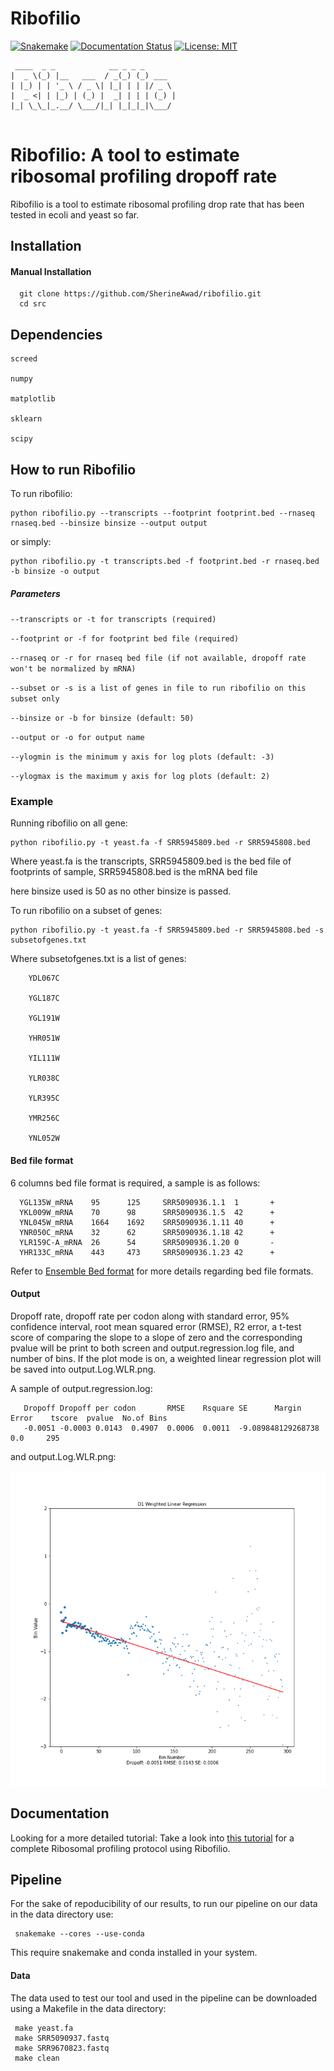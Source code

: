 # Ribofilio 

[![Snakemake](https://img.shields.io/badge/snakemake-≥6.0.2-brightgreen.svg)](https://snakemake.github.io)
[![Documentation Status](https://readthedocs.org/projects/ribofilio/badge/)](http://dammit.readthedocs.io/en/latest)
[![License: MIT](https://img.shields.io/badge/License-MIT-yellow.svg)](https://opensource.org/licenses/MIT)


```
 ____  _ _            __ _ _ _       
|  _ \(_) |__   ___  / _(_) (_) ___  
| |_) | | '_ \ / _ \| |_| | | |/ _ \ 
|  _ <| | |_) | (_) |  _| | | | (_) |
|_| \_\_|_.__/ \___/|_| |_|_|_|\___/ 
                                     

```


# Ribofilio: A tool to estimate ribosomal profiling dropoff rate

Ribofilio is a tool to estimate ribosomal profiling drop rate that has been tested in ecoli and yeast so far. 

## Installation 

#### Manual Installation 

      git clone https://github.com/SherineAwad/ribofilio.git
      cd src 
      
## Dependencies

	screed

	numpy
	
	matplotlib
	
	sklearn 
        
	scipy


## How to run Ribofilio
 
To run ribofilio:


	python ribofilio.py --transcripts --footprint footprint.bed --rnaseq rnaseq.bed --binsize binsize --output output 
   
 
or simply:


	python ribofilio.py -t transcripts.bed -f footprint.bed -r rnaseq.bed  -b binsize -o output 


##### Parameters  



   ``--transcripts or -t for transcripts (required)`` 


   ``--footprint or -f for footprint bed file (required)`` 


   ``--rnaseq or -r for rnaseq bed file (if not available, dropoff rate won't be normalized by mRNA)`` 


   ``--subset or -s is a list of genes in file to run ribofilio on this subset only``


   ``--binsize or -b for binsize (default: 50)`` 


   ``--output or -o for output name`` 


   ``--ylogmin is the minimum y axis for log plots (default: -3)``


   ``--ylogmax is the maximum y axis for log plots (default: 2)``


### Example 

Running ribofilio on all gene: 

   
	python ribofilio.py -t yeast.fa -f SRR5945809.bed -r SRR5945808.bed 


Where yeast.fa is the transcripts, SRR5945809.bed is the bed file of footprints of sample, SRR5945808.bed is the mRNA bed file

here binsize used is 50 as no other binsize is passed. 

To run ribofilio on a subset of genes:
 

	python ribofilio.py -t yeast.fa -f SRR5945809.bed -r SRR5945808.bed -s subsetofgenes.txt 


Where subsetofgenes.txt is a list of genes: 

        YDL067C
   
        YGL187C
   
        YGL191W
   
        YHR051W
   
        YIL111W
   
        YLR038C
   
        YLR395C
   
        YMR256C
   
        YNL052W


#### Bed file format 

6 columns bed file format is required, a sample is as follows:

      YGL135W_mRNA    95      125     SRR5090936.1.1  1       +
      YKL009W_mRNA    70      98      SRR5090936.1.5  42      +
      YNL045W_mRNA    1664    1692    SRR5090936.1.11 40      +
      YNR050C_mRNA    32      62      SRR5090936.1.18 42      +
      YLR159C-A_mRNA  26      54      SRR5090936.1.20 0       -
      YHR133C_mRNA    443     473     SRR5090936.1.23 42      +

Refer to [Ensemble Bed format](https://m.ensembl.org/info/website/upload/bed.html) for more details regarding bed file formats.

#### Output 

Dropoff rate, dropoff rate per codon along with standard error, 95% confidence interval, root mean squared error (RMSE), R2 error, a t-test score of comparing the slope to a slope of zero and the corresponding pvalue will be print to both screen and output.regression.log file, and number of bins. If the plot mode is on, a weighted linear regression plot will be saved into output.Log.WLR.png. 

A sample of output.regression.log:

       Dropoff Dropoff per codon       RMSE    Rsquare SE      Margin Error    tscore  pvalue  No.of Bins
       -0.0051 -0.0003 0.0143  0.4907  0.0006  0.0011  -9.089848129268738      0.0     295

and output.Log.WLR.png:

![output.Log.WLR.png](https://github.com/SherineAwad/ribofilio/blob/master/notebooks/D1.Log.WLR.png?raw=true)

## Documentation 

Looking for a more detailed tutorial: Take a look into [this tutorial](https://ribofilio.readthedocs.io/en/latest/protocol.html) for a complete Ribosomal profiling protocol using Ribofilio.


## Pipeline 

For the sake of repoducibility of our results, to run our pipeline on our data in the data directory use:

     snakemake --cores --use-conda 

This require snakemake and conda installed in your system. 

#### Data
 
The data used to test our tool and used in the pipeline can be downloaded using a Makefile in the data directory:

     make yeast.fa
     make SRR5090937.fastq
     make SRR9670823.fastq
     make clean

